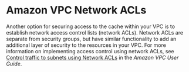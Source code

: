 # Amazon VPC Network ACLs<a name="limit-access-acl"></a>

Another option for securing access to the cache within your VPC is to establish network access control lists \(network ACLs\)\. Network ACLs are separate from security groups, but have similar functionality to add an additional layer of security to the resources in your VPC\. For more information on implementing access control using network ACLs, see [Control traffic to subnets using Network ACLs](https://docs.aws.amazon.com/vpc/latest/userguide/vpc-network-acls.html) in the *Amazon VPC User Guide*\. 